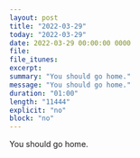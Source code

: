 ```yaml
---
layout: post
title: "2022-03-29"
today: "2022-03-29"
date: 2022-03-29 00:00:00 0000
file:
file_itunes:
excerpt:
summary: "You should go home."
message: "You should go home."
duration: "01:00"
length: "11444"
explicit: "no"
block: "no"
---
```

You should go home.

